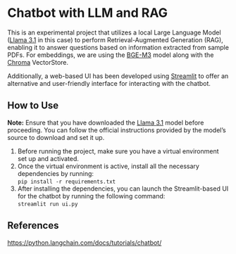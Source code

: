 # Chatbot with LLM and RAG
This is an experimental project that utilizes a local Large Language Model ([Llama 3.1](https://ollama.com/library/llama3.1) in this case) to perform Retrieval-Augmented Generation (RAG), enabling it to answer questions based on information extracted from sample PDFs. For embeddings, we are using the [BGE-M3](https://huggingface.co/BAAI/bge-m3) model along with the [Chroma](https://docs.trychroma.com/) VectorStore.

Additionally, a web-based UI has been developed using [Streamlit](https://streamlit.io/) to offer an alternative and user-friendly interface for interacting with the chatbot.

## How to Use

**Note:** Ensure that you have downloaded the [Llama 3.1](https://ollama.com/library/llama3.1) model before proceeding. You can follow the official instructions provided by the model’s source to download and set it up.

1. Before running the project, make sure you have a virtual environment set up and activated.
2. Once the virtual environment is active, install all the necessary dependencies by running:  
    `pip install -r requirements.txt`
3. After installing the dependencies, you can launch the Streamlit-based UI for the chatbot by running the following command:  
    `streamlit run ui.py`

## References
https://python.langchain.com/docs/tutorials/chatbot/
